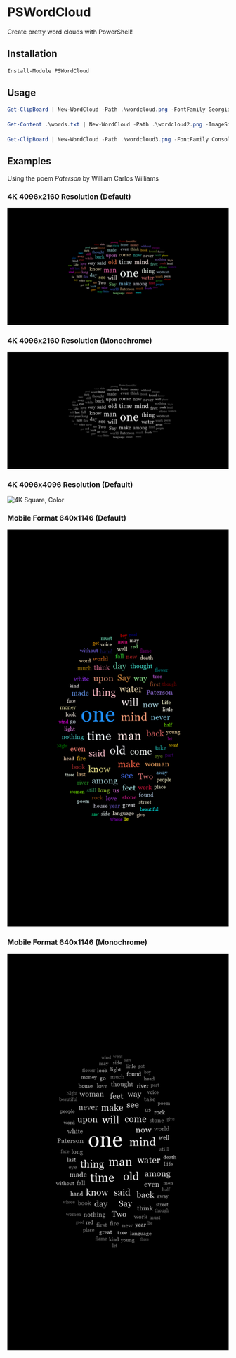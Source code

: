 # PSWordCloud

Create pretty word clouds with PowerShell!

## Installation

```powershell
Install-Module PSWordCloud
```

## Usage

```powershell
Get-ClipBoard | New-WordCloud -Path .\wordcloud.png -FontFamily Georgia

Get-Content .\words.txt | New-WordCloud -Path .\wordcloud2.png -ImageSize 1080p

Get-ClipBoard | New-WordCloud -Path .\wordcloud3.png -FontFamily Consolas -ImageSize 1000x1000
```

## Examples

Using the poem _Paterson_ by William Carlos Williams

### 4K 4096x2160 Resolution (Default)

![4K Color](./_images/Paterson_4K.png)

### 4K 4096x2160 Resolution (Monochrome)

![4K Monochrome](./_images/Paterson_4K_mono.png)

### 4K 4096x4096 Resolution (Default)

![4K Square, Color](./_images/Paterson_4K-_q.png)

### Mobile Format 640x1146 (Default)

![Mobile Color](./_images/Paterson_mobile.png)

### Mobile Format 640x1146 (Monochrome)

![Mobile Monochrome](./_images/Paterson_mobile_mono.png)

